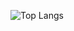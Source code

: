 ![Top Langs](https://github-readme-stats.vercel.app/api/top-langs/?username=y-dada-dev\&layout=compact&langs_count=50)
